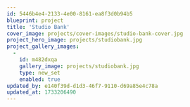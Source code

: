 ```yaml
---
id: 5446b4e4-2133-4e00-8161-ea8f3d0b94b5
blueprint: project
title: 'Studio Bank'
cover_image: projects/cover-images/studio-bank-cover.jpg
project_hero_image: projects/studiobank.jpg
project_gallery_images:
  -
    id: m482dxqa
    gallery_image: projects/studiobank.jpg
    type: new_set
    enabled: true
updated_by: e140f39d-d1d3-46f7-9110-d69a85e4c78a
updated_at: 1733206490
---
```

